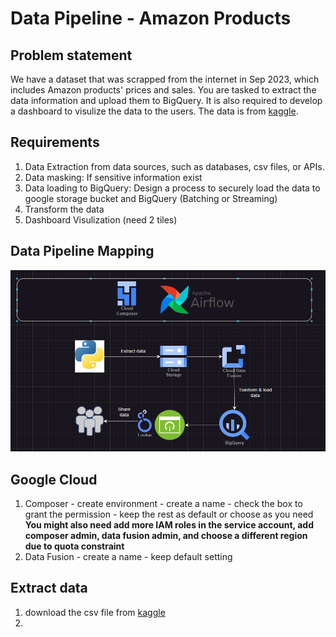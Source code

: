 # Data Pipeline - Amazon Products

## Problem statement
We have a dataset that was scrapped from the internet in Sep 2023, which includes Amazon products' prices and sales. You are tasked to extract the data information and upload them to BigQuery. It is also required to develop a dashboard to visulize the data to the users.
The data is from [kaggle](https://www.kaggle.com/datasets/asaniczka/amazon-products-dataset-2023-1-4m-products).

## Requirements
1. Data Extraction from data sources, such as databases, csv files, or APIs.
2. Data masking: If sensitive information exist
3. Data loading to BigQuery: Design a process to securely load the data to google storage bucket and BigQuery (Batching or Streaming)
4. Transform the data
5. Dashboard Visulization (need 2 tiles)

## Data Pipeline Mapping
![mapping](./photos/mapping.png)

## Google Cloud
1. Composer - create environment - create a name - check the box to grant the permission - keep the rest as default or choose as you need
    **You might also need add more IAM roles in the service account, add composer admin, data fusion admin, and choose a different region due to quota constraint**
2. Data Fusion - create a name - keep default setting

## Extract data
1. download the csv file from [kaggle](https://www.kaggle.com/datasets/asaniczka/amazon-products-dataset-2023-1-4m-products)
2. 